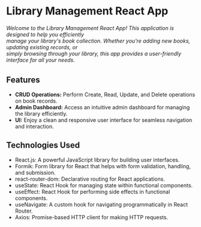 # Library Management React App

<h6>Welcome to the Library Management React App! This application is designed to help you efficiently <br />
manage your library's book collection. Whether you're adding new books, updating existing records, or <br />
simply browsing through your library, this app provides a user-friendly interface for all your needs.</h6>

## Features

- **CRUD Operations:** Perform Create, Read, Update, and Delete operations on book records.
- **Admin Dashboard:** Access an intuitive admin dashboard for managing the library efficiently.
- **UI:** Enjoy a clean and responsive user interface for seamless navigation and interaction.

## Technologies Used

- React.js: A powerful JavaScript library for building user interfaces.
- Formik: Form library for React that helps with form validation, handling, and submission.
- react-router-dom: Declarative routing for React applications.
- useState: React Hook for managing state within functional components.
- useEffect: React Hook for performing side effects in functional components.
- useNavigate: A custom hook for navigating programmatically in React Router.
- Axios: Promise-based HTTP client for making HTTP requests.